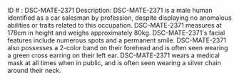 ID # : DSC-MATE-2371
Description: DSC-MATE-2371 is a male human identified as a car salesman by profession, despite displaying no anomalous abilities or traits related to this occupation. DSC-MATE-2371 measures at 178cm in height and weighs approximately 80kg. DSC-MATE-2371's facial features include numerous spots and a permanent smile. DSC-MATE-2371 also possesses a 2-color band on their forehead and is often seen wearing a green cross earring on their left ear. DSC-MATE-2371 wears a medical mask at all times when in public, and is often seen wearing a silver chain around their neck.